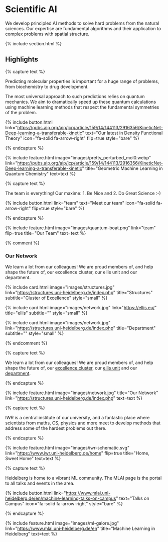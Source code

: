 ---
---

# Scientific AI

We develop principled AI methods to solve hard problems from the natural sciences. Our expertise are fundamental algorithms and their application to complex problems with spatial structure. 

{% include section.html %}

## Highlights

{% capture text %}

Predicting molecular properties is important for a huge range of problems, from biochemistry to drug development. 

The most universal approach to such predictions relies on quantum mechanics. We aim to dramatically speed up these quantum calculations using machine learning methods that respect the fundamental symmetries of the problem. 

{%
  include button.html
  link="https://pubs.aip.org/aip/jcp/article/159/14/144113/2916356/KineticNet-Deep-learning-a-transferable-kinetic"
  text="Our latest in Density Functional Theory"
  icon="fa-solid fa-arrow-right"
  flip=true
  style="bare"
%}

{% endcapture %}

{%
  include feature.html
  image="images/pretty_perturbed_mol0.webp"
  link="https://pubs.aip.org/aip/jcp/article/159/14/144113/2916356/KineticNet-Deep-learning-a-transferable-kinetic"
  title="Geometric Machine Learning in Quantum Chemistry"
  text=text
%}



{% capture text %}

The team is everything! Our maxime: 1. Be Nice and 2. Do Great Science :-) 

{%
  include button.html
  link="team"
  text="Meet our team"
  icon="fa-solid fa-arrow-right"
  flip=true
  style="bare"
%}

{% endcapture %}

{%
  include feature.html
  image="images/quantum-boat.png"
  link="team"
  flip=true
  title="Our Team"
  text=text
%}

{% comment %}

### Our Network

We learn a lot from our colleagues! We are proud members of, and help shape the future of, our excellence cluster, our ellis unit and our department. 

{%
  include card.html
  image="images/structures.jpg"
  link="https://structures.uni-heidelberg.de/index.php"
  title="Structures"
  subtitle="Cluster of Excellence"
  style="small"
%}

{%
  include card.html
  image="images/network.jpg"
  link="https://ellis.eu/"
  title="ellis"
  subtitle=""
  style="small"
%}

{%
  include card.html
  image="images/network.jpg"
  link="https://structures.uni-heidelberg.de/index.php"
  title="Department"
  subtitle=""
  style="small"
%}

{% endcomment %}

{% capture text %}

We learn a lot from our colleagues! We are proud members of, and help shape the future of, our [excellence cluster](https://structures.uni-heidelberg.de/index.php), our [ellis unit](https://ellis.eu/units/heidelberg) and our [department](https://www.physik.uni-heidelberg.de/). 

{% endcapture %}

{%
  include feature.html
  image="images/network.jpg"
  title="Our Network"
  link="https://structures.uni-heidelberg.de/index.php"
  text=text
%}

{% capture text %}

IWR is a central institute of our university, and a fantastic place where scientists from maths, CS, physics and more meet to develop methods that address some of the hardest problems out there.  


{% endcapture %}

{% include feature.html image="images/iwr-schematic.svg" link="https://www.iwr.uni-heidelberg.de/home" flip=true title="Home, Sweet Home" text=text %}




{% capture text %}

Heidelberg is home to a vibrant ML community. The MLAI page is the portal to all talks and events in the area. 

{% include button.html link="https://www.mlai.uni-heidelberg.de/en/machine-learning-talks-on-campus" text="Talks on Campus" icon="fa-solid fa-arrow-right" style="bare" %}

{% endcapture %}

{% include feature.html image="images/ml-galore.jpg" link="https://www.mlai.uni-heidelberg.de/en" title="Machine Learning in Heidelberg" text=text %}
